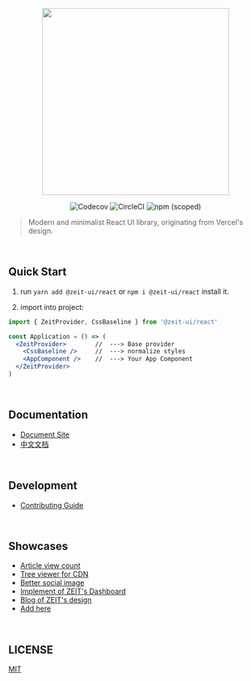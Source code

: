 <p align="center" height="370">
<img align="center" height="370" src="https://user-images.githubusercontent.com/11304944/76085431-fd036480-5fec-11ea-8412-9e581425344a.png">
</p>

<p align="center">
<img alt="Codecov" src="https://img.shields.io/codecov/c/github/zeit-ui/react?style=for-the-badge&labelColor=000000">
<img alt="CircleCI" src="https://img.shields.io/circleci/build/github/zeit-ui/react?style=for-the-badge&labelColor=000000">
<img alt="npm (scoped)" src="https://img.shields.io/npm/v/@zeit-ui/react?style=for-the-badge&labelColor=000000">
</p>

> Modern and minimalist React UI library, originating from Vercel's design.


<br/>

## Quick Start

1. run `yarn add @zeit-ui/react` or `npm i @zeit-ui/react` install it.

2. import into project:

```jsx
import { ZeitProvider, CssBaseline } from '@zeit-ui/react'

const Application = () => (
  <ZeitProvider>        //  ---> Base provider
    <CssBaseline />     //  ---> normalize styles
    <AppComponent />    //  ---> Your App Component
  </ZeitProvider>
)
```

<br/>

## Documentation

- [Document Site](https://react.zeit-ui.co)
- [中文文档](https://react.zeit-ui.co/zh-cn)

<br/>

## Development

- [Contributing Guide](https://github.com/zeit-ui/react/blob/master/.github/CONTRIBUTING.md)

<br/>

## Showcases

- [Article view count](https://docs.views.show/)
- [Tree viewer for CDN](https://cdn.unix.bio/)
- [Better social image](https://img.unix.bio/)
- [Implement of ZEIT's Dashboard](https://github.com/ofekashery/zeit-dashboard-template)
- [Blog of ZEIT's design](https://github.com/unix/unix.bio)
- [Add here](https://github.com/zeit-ui/react/issues/new)

<br/>

## LICENSE
[MIT](./LICENSE)

